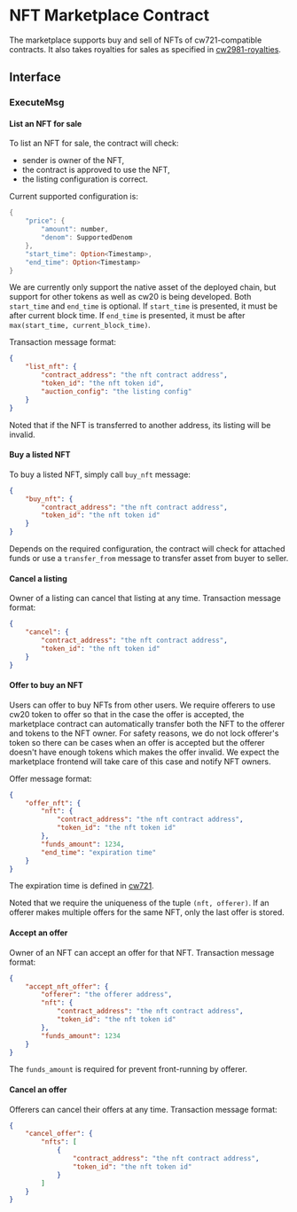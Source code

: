 # NFT Marketplace Contract

The marketplace supports buy and sell of NFTs of cw721-compatible contracts. It also takes royalties for sales as specified in [cw2981-royalties](https://github.com/CosmWasm/cw-nfts/tree/main/contracts/cw2981-royalties).

## Interface

### ExecuteMsg

#### List an NFT for sale

To list an NFT for sale, the contract will check:
- sender is owner of the NFT,
- the contract is approved to use the NFT,
- the listing configuration is correct.

Current supported configuration is: 
```rust
{
    "price": {
        "amount": number,
        "denom": SupportedDenom
    },
    "start_time": Option<Timestamp>,
    "end_time": Option<Timestamp>
}
```
We are currently only support the native asset of the deployed chain, but support for other tokens as well as cw20 is being developed.
Both `start_time` and `end_time` is optional. If `start_time` is presented, it must be after current block time.
If `end_time` is presented, it must be after `max(start_time, current_block_time)`.

Transaction message format:
```json
{
    "list_nft": {
        "contract_address": "the nft contract address",
        "token_id": "the nft token id",
        "auction_config": "the listing config"
    }
}
```

Noted that if the NFT is transferred to another address, its listing will be invalid.

#### Buy a listed NFT

To buy a listed NFT, simply call `buy_nft` message:
```json
{
    "buy_nft": {
        "contract_address": "the nft contract address",
        "token_id": "the nft token id"
    }
}
```

Depends on the required configuration, the contract will check for attached funds or use a `transfer_from` message to transfer asset from buyer to seller.

#### Cancel a listing

Owner of a listing can cancel that listing at any time. Transaction message format:

```json
{
    "cancel": {
        "contract_address": "the nft contract address",
        "token_id": "the nft token id"
    }
}
```

#### Offer to buy an NFT

Users can offer to buy NFTs from other users. We require offerers to use cw20 token to offer so that in the case the offer is accepted, the marketplace contract can automatically transfer both the NFT to the offerer and tokens to the NFT owner. For safety reasons, we do not lock offerer's token so there can be cases when an offer is accepted but the offerer doesn't have enough tokens which makes the offer invalid. We expect the marketplace frontend will take care of this case and notify NFT owners.

Offer message format:
```json
{
    "offer_nft": {
        "nft": {
            "contract_address": "the nft contract address",
            "token_id": "the nft token id"
        },
        "funds_amount": 1234,
        "end_time": "expiration time"
    }
}
```

The expiration time is defined in [cw721](https://docs.rs/cw721/latest/cw721/enum.Expiration.html).

Noted that we require the uniqueness of the tuple `(nft, offerer)`. If an offerer makes multiple offers for the same NFT, only the last offer is stored.

#### Accept an offer

Owner of an NFT can accept an offer for that NFT. Transaction message format:
```json
{
    "accept_nft_offer": {
        "offerer": "the offerer address",
        "nft": {
            "contract_address": "the nft contract address",
            "token_id": "the nft token id"
        }, 
        "funds_amount": 1234
    }
}
```

The `funds_amount` is required for prevent front-running by offerer.

#### Cancel an offer

Offerers can cancel their offers at any time. Transaction message format:
```json
{
    "cancel_offer": {
        "nfts": [
            {
                "contract_address": "the nft contract address",
                "token_id": "the nft token id"
            }
        ]
    }
}
```